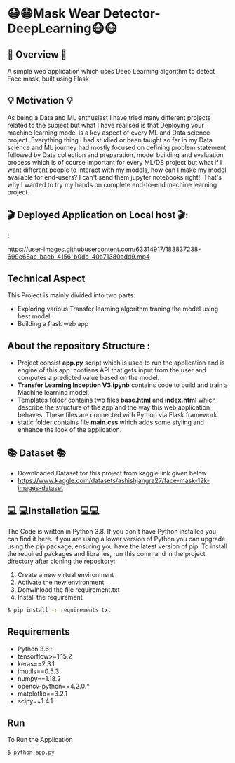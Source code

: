 #                                                            😷😷Mask Wear Detector-DeepLearning😷😷


## 📝 Overview 📝

A simple web application which uses Deep Learning algorithm to detect Face mask, built using Flask 

## 💡 Motivation 💡

As being a Data and ML enthusiast I have tried many different projects related to the subject but what I have realised
is that Deploying your machine learning model is a key aspect of every ML and Data science project. Everything thing I 
had studied or been taught so far in my Data science and ML journey had mostly focused on defining problem statement followed by Data collection
and preparation, model building and evaluation process which is of course important for every ML/DS project but what if I want different people to
interact with my models, how can I make my model available for end-users? I can't send them jupyter notebooks right!. That's why I wanted to try my hands
on complete end-to-end machine learning project.

## 🎬 Deployed Application on Local host  🎬:

!

https://user-images.githubusercontent.com/63314917/183837238-699e68ac-bacb-4156-b0db-40a71380add9.mp4



## Technical Aspect
This Project is mainly divided into two parts:

- Exploring various Transfer learning algorithm traning the model using best model.
- Building a flask web app 


## About the repository Structure :

- Project consist **app.py** script which is used to run the application and is engine of this app. contians API that gets input from the user and computes a predicted value based on the model.
- **Transfer Learning Inception V3.ipynb** contains code to build and train a Machine learning model.
- Templates folder contains two files **base.html** and **index.html** which describe the structure of the app and the way this web application behaves. These files are connected with Python via Flask framework.
- static folder contains file **main.css** which adds some styling and enhance the look of the application.


##  📚 Dataset 📚
- Downloaded Dataset for this project from kaggle link given below
- https://www.kaggle.com/datasets/ashishjangra27/face-mask-12k-images-dataset

## 💻 💻Installation 💻💻

The Code is written in Python 3.8. If you don't have Python installed you can find it here. If you are using a lower version of Python you can upgrade using the pip package, ensuring you have the latest version of pip. To install the required packages and libraries, run this command in the project directory after cloning the repository:

 1. Create a new virtual environment 
2. Activate the new environment
3. Donwlnload the file requirement.txt  
4. Install the requirement 
```bash
$ pip install -r requirements.txt 
```

## Requirements

* Python 3.6+
* tensorflow>=1.15.2
* keras==2.3.1
* imutils==0.5.3
* numpy==1.18.2
* opencv-python==4.2.0.*
* matplotlib==3.2.1
* scipy==1.4.1


 
## Run

To Run the Application
```bash
$ python app.py 

```


